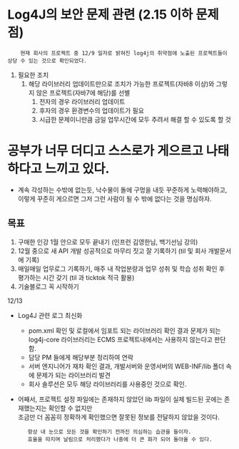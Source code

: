 # Log4J의 보안 문제 관련 (2.15 이하 문제점)

        현재 회사의 프로젝트 중 12/9 일자로 밝혀진 log4j의 취약점에 노출된 프로젝트들이 상당 수 있는 것으로 확인되었다.

1. 필요한 조치
   1. 해당 라이브러리 업데이트만으로 조치가 가능한 프로젝트(자바8 이상)와 그렇지 않은 프로젝트(자바7에 해당)를 선별
      1. 전자의 경우 라이브러리 업데이트
      2. 후자의 경우 환경변수의 업데이트가 필요
      3. 시급한 문제이니만큼 금일 업무시간에 모두 추려서 해결 할 수 있도록 할 것

# 공부가 너무 더디고 스스로가 게으르고 나태하다고 느끼고 있다.

- 계속 각성하는 수밖에 없는듯, 낙수물이 돌에 구멍을 내듯 꾸준하게 노력해야하고, 이렇게 꾸준히 게으르면 그저 그런 사람이 될 수 밖에 없다는 것을 명심하자.

## 목표

1. 구매한 인강 1월 안으로 모두 끝내기 (인프런 김영한님, 백기선님 강의)
2. 12월 중으로 새 API 개발 성공적으로 마무리 짓고 잘 기록하기 (til 및 회사 개발문서에 기록)
3. 매일매일 업무로그 기록하기, 매주 내 작업분량과 업무 성취 및 학습 성취 확인 후 평가하는 시간 갖기 (til 과 ticktok 적극 활용)
4. 기술블로그 꼭 시작하기

12/13

- Log4J 관련 로그 최신화

  - pom.xml 확인 및 로컬에서 임포트 되는 라이브러리 확인 결과 문제가 되는 log4j-core 라이브러리는 ECMS 프로젝트내에서는 사용하지 않는다고 판단함.
  - 담당 PM 들에게 해당부분 정리하여 연락
  - 서버 엔지니어가 재차 확인 결과, 개발서버와 운영서버의 WEB-INF/lib 폴더 속에 문제가 되는 라이브러리 발견
  - 회사 솔루션은 모두 해당 라이브러리를 사용중인 것으로 확인.

- 어째서, 프로젝트 설정 파일에는 존재하지 않았던 lib 파일이 실제 빌드된 곳에는 존재했는지는 확인할 수 없지만  
  조금만 더 꼼꼼히 정확하게 확인했으면 잘못된 정보를 전달하지 않았을 것이다.

         항상 내 눈으로 모든 것을 확인하기 전까진 의심하는 습관을 들이자.
         효율을 따지며 날림으로 처리했다가 나중에 더 큰 화가 되어 돌아올 수 있다.
